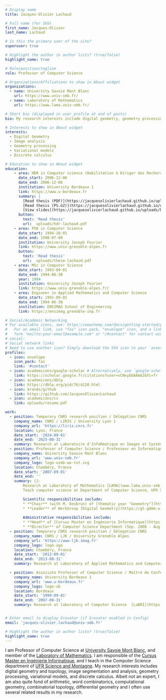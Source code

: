```yaml
---
# Display name
title: Jacques-Olivier Lachaud

# Full name (for SEO)
first_name: Jacques-Olivier
last_name: Lachaud

# Is this the primary user of the site?
superuser: true

# Highlight the author in author lists? (true/false)
highlight_name: true

# Role/position/tagline
role: Professor of Computer Science

# Organizations/Affiliations to show in About widget
organizations:
  - name: University Savoie Mont Blanc
    url: https://www.univ-smb.fr/
  - name: Laboratory of Mathematics
    url: https://www.lama.univ-smb.fr/

# Short bio (displayed in user profile at end of posts)
bio: My research interests include digital geometry, geometry processing, image analysis, variational models and discrete calculus.

# Interests to show in About widget
interests:
  - Digital Geometry
  - Image analysis
  - Geometry processing
  - Variational models
  - Discrete calculus

# Education to show in About widget
education:
    - area: HDR in Computer science (Habilitation à Diriger des Recherches)
      date_start: 2006-12-06
      date_end: 2006-12-06
      institution: University Bordeaux 1
      link: https://www.u-bordeaux.fr
      summary: |
        [Read thesis (PDF)](https://jacquesolivierlachaud.github.io/uploads/hdr-lachaud.pdf)
        [Read thesis (PS.GZ)](https://jacquesolivierlachaud.github.io/uploads/hdr-lachaud.ps.gz)
        [View slides](https://jacquesolivierlachaud.github.io/uploads/hdr-lachaud-soutenance.pdf)
      button:
        text: 'Read thesis'
        url:  uploads/hdr-lachaud.pdf
    - area: PhD in Computer Science
      date_start: 1994-10-01
      date_end:	1998-07-09
      institution: University Joseph Fourier
      link: https://www.univ-grenoble-alpes.fr
      button:
        text: 'Read thesis'
        url:  uploads/these-lachaud.pdf
    - area: MSc in Computer Science
      date_start: 1993-09-01
      date_end:	1994-06-30
      year: 1994
      institution: University Joseph Fourier
      link: https://www.univ-grenoble-alpes.fr/
    - area: Engineer in Applied Mathematics and Computer Science
      date_start: 1991-09-01
      date_end:	1994-06-30
      institution: ENSIMAG School of Engineering
      link: https://ensimag.grenoble-inp.fr

# Social/Academic Networking
# For available icons, see: https://wowchemy.com/docs/getting-started/page-builder/#icons
#   For an email link, use "fas" icon pack, "envelope" icon, and a link in the
#   form "mailto:your-email@example.com" or "/#contact" for contact widget.
# social:
# Social network links
# Need to use another icon? Simply download the SVG icon to your `assets/media/icons/` folde.
profiles:
  - icon: envelope
    icon_pack: fas
    link: '#contact'
  - icon: academicons/google-scholar # Alternatively, use `google-scholar` icon from `ai` icon pack
    link: https://scholar.google.fr/citations?user=vCNxybUAAAAJ&hl=fr
  - icon: academicons/dblp
    link: https://dblp.org/pid/76/4220.html
  - icon: brands/github
    link: https://github.com/JacquesOlivierLachaud
  - icon: academicons/cv
    link: uploads/resume.pdf

work:
  - position: Temporary CNRS research position / Délégation CNRS
    company_name: CNRS / LIRIS / University Lyon 1
    company_url: 'https://liris.cnrs.fr'
    location: Lyon, France
    date_start: '2024-09-01'
    date_end: '2025-08-31'
    summary: Research at Laboratoire d'InfoRmatique en Images et Systèmes d'information [LIRIS](https://liris.cnrs.fr).
  - position: Professor of Computer Science / Professeur en Informatique
    company_name: University Savoie Mont Blanc
    company_url: 'www.univ-smb.fr'
    company_logo: logo-usmb-wo-txt.svg
    location: Chambéry, France
    date_start: '2007-09-01'
    date_end: ''
    summary: |2-
        Research at Laboratory of Mathematics [LAMA](www.lama.univ-smb.fr).
        Teach computer science at Department of Computer Science, UFR Scem, University Savoie Mont Blanc 

        Scientific responsibilities include:
        * **Chair** (with M. Desbrun) of [thematic year "Geometry"](https://www.gdr-ifm.fr/annee-geometrie/) for [GdR IFM](https://www.gdr-ifm.fr/) and [GdR IG-RV](https://gdr-igrv.fr/) (Jan. 2023 - Dec. 2024)
        * **Leader** of WorkGroup [Digital Geometry](https://gt-gdmm.u-bordeaux.fr/) of [GdR IFM](https://www.gdr-ifm.fr/) and [GdR IG-RV](https://gdr-igrv.fr/) (Jan. 2010 - Dec. 2016)
        
        Administrative responsibilities include:
        * **Head** of [Cursus Master en Ingénierie Informatique](https://www.lama.univ-savoie.fr/CMI_Info/) (Sep. 2016 - Aug. 2024)
        * **Director** of Computer Science Department (Sep. 2008 - Aug. 2012)
  - position: Temporary CNRS research position / Délégation CNRS
    company_name: CNRS / LJK / University Grenoble Alpes
    company_url: 'https://www-ljk.imag.fr'
    company_logo: logo-uga
    location: Chambéry,	France
    date_start: '2012-09-01'
    date_end: '2013-08-31'
    summary: Research at Laboratory of Applied Mathematics and Computer Science [LJK](https://www-ljk.imag.fr).

  - position: Associate Professor of Computer Science / Maître de Conférences en Informatique
    company_name: University Bordeaux 1
    company_url: 'www.u-bordeaux.fr'
    company_logo: logo-ub
    location: Bordeaux
    date_start: '1999-09-01'
    date_end: '2007-08-31'
    summary: Research at laboratory of Computer Science  [LaBRI](https://www.labri.fr) . Taught computer science at IUT Bordeaux 1.


# Enter email to display Gravatar (if Gravatar enabled in Config)
email: 'jacques-olivier.lachaud@univ-smb.fr'

# Highlight the author in author lists? (true/false)
highlight_name: true
---
```


I am Professor of Computer Science at [University Savoie Mont
Blanc](https://www.univ-smb.fr), and member of the [Laboratory of
Mathematics](https://www.lama.univ-smb.fr). I am responsible of the
[Cursus Master en Ingénierie
Informatique](https://www.lama.univ-savoie.fr/CMI_Info/), and I teach
in the Computer Science department of [UFR Science and
Montagne](https://www.univ-smb.fr/scem/). My research interests
includes digital geometry and topology, image segmentation and
analysis, geometry processing, variational models, and discrete
calculus. Albeit not an expert, I am also quite fond of arithmetic,
word combinatorics, computational geometry, combinatorial topology,
differential geometry and I often use several related results in my
research.



